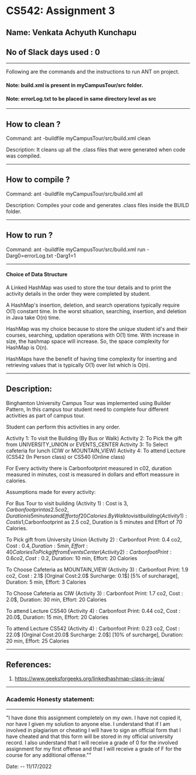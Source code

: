 # CS542: Assignment 3
## Name: Venkata Achyuth Kunchapu
No of Slack days used : 0
-----------------------------------------------------------------------
-----------------------------------------------------------------------


Following are the commands and the instructions to run ANT on project.
#### Note: build.xml is present in myCampusTour/src folder.
#### Note: errorLog.txt to be placed in same directory level as src


-----------------------------------------------------------------------
## How to clean ?

Command: ant -buildfile myCampusTour/src/build.xml clean

Description: It cleans up all the .class files that were generated when code was compiled.

-----------------------------------------------------------------------
## How to compile ?

Command: ant -buildfile myCampusTour/src/build.xml all

Description: Compiles your code and generates .class files inside the BUILD folder.

-----------------------------------------------------------------------
## How to run ?

Command: ant -buildfile myCampusTour/src/build.xml run -Darg0=errorLog.txt -Darg1=1 

-----------------------------------------------------------------------


#### Choice of Data Structure 

A Linked HashMap was used to store the tour details and to print the activity details in the order they were completed by student.

A HashMap's insertion, deletion, and search operations typically require O(1) constant time. In the worst situation, searching, insertion, and deletion in Java take O(n) time.

HashMap was my choice because to store the unique student id's and their courses, searching, updation operations with O(1) time. With increase in size, the hashmap space will increase. So, the space complexity for HashMap is O(n).

HashMaps have the benefit of having time complexity for inserting and retrieving values that is typically O(1) over list which is O(n).



-----------------------------------------------------------------------
## Description:

Binghamton University Campus Tour was implemented using Builder Pattern, In this campus tour student need to complete four different activities as part of campus tour.

Student can perform this activities in any order.

Activity 1: To visit the Building (By Bus or Walk)
Activity 2: To Pick the gift from UNIVERSITY_UNION or EVENTS_CENTER
Activity 3: To Select cafeteria for lunch (CIW or MOUNTAIN_VIEW) 
Activity 4: To attend Lecture (CS542 (In Person class) or CS540 (Online class)

For Every activity there is Carbonfootprint measured in c02, duration measured in minutes, cost is measured in dollars and effort meassure in calories.

Assumptions made for every activity:

For Bus Tour to visit building (Activity 1) :
Cost is 3$,Carbonfootprint as 2.5 co2, Duration is 5 minutes and Effort of 20 Calories.
By Walk to visit building (Activity 1) :
Cost is 1$,Carbonfootprint as 2.5 co2, Duration is 5 minutes and Effort of 70 Calories.


To Pick gift from University Union (Activity 2) :
Carbonfoot Print: 0.4 co2,
Cost : 0.4$,
Duration: 5 min,
Effort: 40 Calories
To Pick gift from Events Center (Activity 2) :
Carbonfoot Print: 0.6 co2,
Cost : 0.2$,
Duration: 10 min,
Effort: 20 Calories

To Choose Cafeteria as MOUNTAIN_VIEW (Activity 3) :
Carbonfoot Print: 1.9 co2,
Cost : 2.1$ [Orginal Cost:2.0$ Surcharge: 0.1$] [5% of surcharage],
Duration: 5 min,
Effort: 3 Calories

To Choose Cafeteria as CIW (Activity 3) :
Carbonfoot Print: 1.7 co2,
Cost : 2.0$,
Duration: 30 min,
Effort: 20 Calories

To attend Lecture CS540 (Activity 4) :
Carbonfoot Print: 0.44 co2,
Cost : 20.0$,
Duration: 15 min,
Effort: 20 Calories

To attend Lecture CS542 (Activity 4) :
Carbonfoot Print: 0.23 co2,
Cost : 22.0$ [Orginal Cost:20.0$ Surcharge: 2.0$] [10% of surcharge],
Duration: 20 min,
Effort: 25 Calories

-----------------------------------------------------------------------
## References:

1. https://www.geeksforgeeks.org/linkedhashmap-class-in-java/

-----------------------------------------------------------------------
### Academic Honesty statement:
-----------------------------------------------------------------------

"I have done this assignment completely on my own. I have not copied
it, nor have I given my solution to anyone else. I understand that if
I am involved in plagiarism or cheating I will have to sign an
official form that I have cheated and that this form will be stored in
my official university record. I also understand that I will receive a
grade of 0 for the involved assignment for my first offense and that I
will receive a grade of F for the course for any additional
offense.""

Date: -- 11/17/2022


